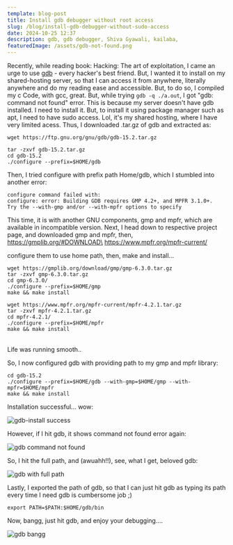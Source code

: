 ```yaml
---
template: blog-post
title: Install gdb debugger without root access
slug: /blog/install-gdb-debugger-without-sudo-access
date: 2024-10-25 12:37
description: gdb, gdb debugger, Shiva Gyawali, kailaba,
featuredImage: /assets/gdb-not-found.png
---
```

Recently, while reading book: Hacking: The art of exploitation, I came an urge to use [gdb](https://www.sourceware.org/gdb/) - every hacker's best friend. But, I wanted it to install on my shared-hosting server, so that I can access it from anywhere, literally anywhere and do my reading ease and accessible.
But, to do so, I compiled my c Code, with gcc, great. But, while trying `gdb -q ./a.out`, I got "gdb: command not found" error. This is because my server doesn't have gdb installed. I need to install it.
But, to install it using package manager such as apt, I need to have sudo access. Lol, it's my shared hosting, where I have very limited acess. Thus, I downloaded .tar.gz of gdb and extracted as:

```
wget https://ftp.gnu.org/gnu/gdb/gdb-15.2.tar.gz

tar -zxvf gdb-15.2.tar.gz
cd gdb-15.2
./configure --prefix=$HOME/gdb
```

Then, I tried configure with prefix path Home/gdb, which I stumbled into another error:

```webassembly
configure command failed with:
configure: error: Building GDB requires GMP 4.2+, and MPFR 3.1.0+.
Try the --with-gmp and/or --with-mpfr options to specify
```

This time, it is with another GNU components, gmp and mpfr, which are available in incompatible version. 
Next, I head down to respective project page, and downloaded gmp and mpfr, then,  https://gmplib.org/#DOWNLOAD\
https://www.mpfr.org/mpfr-current/

configure them to use home path, then, make and install... 

```
wget https://gmplib.org/download/gmp/gmp-6.3.0.tar.gz
tar -zxvf gmp-6.3.0.tar.gz
cd gmp-6.3.0/
./configure --prefix=$HOME/gmp
make && make install

wget https://www.mpfr.org/mpfr-current/mpfr-4.2.1.tar.gz
tar -zxvf mpfr-4.2.1.tar.gz
cd mpfr-4.2.1/
./configure --prefix=$HOME/mpfr
make && make install
```

\
Life was running smooth..

So, I now configured gdb with providing path to my gmp and mpfr library:

```
cd gdb-15.2
./configure --prefix=$HOME/gdb --with-gmp=$HOME/gmp --with-mpfr=$HOME/mpfr
make && make install
```



Installation successful... wow:

![gdb-install success](/assets/installed-success.png "gdb Installation successful")

However, if I hit gdb, it shows command not found error again:

![gdb command not found](/assets/gdb-not-found.png "gdb command not found")



So, I hit the full path, and (awuahh!!), see, what I get, beloved gdb:

![gdb with full path](/assets/gdb-run.png "gdb with Full path")

Lastly, I exported the path of gdb, so that I can just hit gdb as typing its path every time I need gdb is cumbersome job ;)

```
export PATH=$PATH:$HOME/gdb/bin
```

Now, bangg, just hit gdb, and enjoy your debugging....

![gdb bangg](/assets/gdb-export.png "gdb export path.")